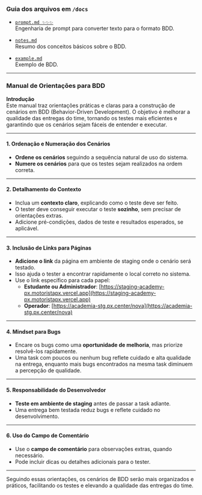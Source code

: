 ### Guia dos arquivos em `/docs`

- [`prompt.md ✨✨✨`](./docs/prompt.md)  
  Engenharia de prompt para converter texto para o formato BDD. 

- [`notes.md`](./docs/notes.md)  
  Resumo dos conceitos básicos sobre o BDD.

- [`example.md`](./docs/example.md)  
  Exemplo de BDD.

---


### Manual de Orientações para BDD

**Introdução**  
Este manual traz orientações práticas e claras para a construção de cenários em BDD (Behavior-Driven Development). O objetivo é melhorar a qualidade das entregas do time, tornando os testes mais eficientes e garantindo que os cenários sejam fáceis de entender e executar.

---

#### 1. **Ordenação e Numeração dos Cenários**
- **Ordene os cenários** seguindo a sequência natural de uso do sistema.
- **Numere os cenários** para que os testes sejam realizados na ordem correta.

---

#### 2. **Detalhamento do Contexto**
- Inclua um **contexto claro**, explicando como o teste deve ser feito.
- O tester deve conseguir executar o teste **sozinho**, sem precisar de orientações extras.
- Adicione pré-condições, dados de teste e resultados esperados, se aplicável.

---

#### 3. **Inclusão de Links para Páginas**
- **Adicione o link** da página em ambiente de staging onde o cenário será testado.
- Isso ajuda o tester a encontrar rapidamente o local correto no sistema.
- Use o link específico para cada papel:
  - **Estudante ou Administrador**: [https://staging-academy-px.motoristapx.vercel.app](https://staging-academy-px.motoristapx.vercel.app)
  - **Operador**: [https://academia-stg.px.center/nova](https://academia-stg.px.center/nova)

---

#### 4. **Mindset para Bugs**
- Encare os bugs como uma **oportunidade de melhoria**, mas priorize resolvê-los rapidamente.
- Uma task com poucos ou nenhum bug reflete cuidado e alta qualidade na entrega, enquanto mais bugs encontrados na mesma task diminuem a percepção de qualidade.

---

#### 5. **Responsabilidade do Desenvolvedor**
- **Teste em ambiente de staging** antes de passar a task adiante.
- Uma entrega bem testada reduz bugs e reflete cuidado no desenvolvimento.

---

#### 6. **Uso do Campo de Comentário**
- Use o **campo de comentário** para observações extras, quando necessário.
- Pode incluir dicas ou detalhes adicionais para o tester.

---

Seguindo essas orientações, os cenários de BDD serão mais organizados e práticos, facilitando os testes e elevando a qualidade das entregas do time.